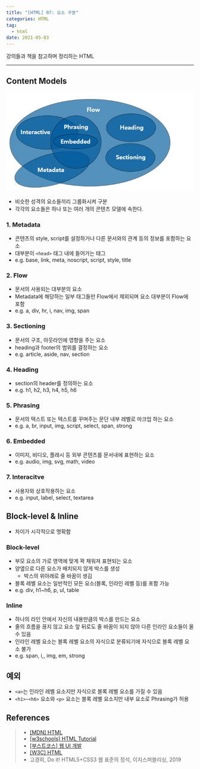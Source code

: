 ```yaml
---  
title: "[HTML] 07: 요소 구분"
categories: HTML  
tag:
  - html
date: 2021-05-03
--- 
```


강의들과 책을 참고하며 정리하는 HTML

---

## Content Models

![실습](/assets/images/content-models.jpg)  

- 비슷한 성격의 요소들끼리 그룹화시켜 구분
- 각각의 요소들은 하나 또는 여러 개의 콘텐츠 모델에 속한다.

### 1. Metadata 

- 콘텐츠의 style, script를 설정하거나 다른 문서와의 관계 등의 정보를 포함하는 요소
- 대부분이 `<head>` 태그 내에 들어가는 태그
- e.g. base, link, meta, noscript, script, style, title 

### 2. Flow 

- 문서의 사용되는 대부분의 요소
- Metadata에 해당하는 일부 태그들만 Flow에서 제외되며 요소 대부분이 Flow에 포함
- e.g. a, div, hr, i, nav, img, span 

### 3. Sectioning 

- 문서의 구조, 아웃라인에 영향을 주는 요소
- heading과 footer의 범위를 결정하는 요소
- e.g. article, aside, nav, section

### 4. Heading 

- section의 header를 정의하는 요소
- e.g. h1, h2, h3, h4, h5, h6

### 5. Phrasing 

- 문서의 텍스트 또는 텍스트를 꾸며주는 문단 내부 레벨로 마크업 하는 요소
- e.g. a, br, input, img, script, select, span, strong

### 6. Embedded 

- 이미지, 비디오, 플래시 등 외부 콘텐츠를 문서내에 표현하는 요소
- e.g. audio, img, svg, math, video

### 7. Interacitve 

- 사용자와 상호작용하는 요소
- e.g. input, label, select, textarea

## Block-level & Inline

- 차이가 시각적으로 명확함

### Block-level

- 부모 요소의 가로 영역에 맞게 꽉 채워져 표현되는 요소
- 양옆으로 다른 요소가 배치되지 않게 박스를 생성
  - 박스의 위아래로 줄 바꿈이 생김
- 블록 레벨 요소는 일반적인 모든 요소(블록, 인라인 레벨 등)를 포함 가능
- e.g. div, h1~h6, p, ul, table

### Inline

- 하나의 라인 안에서 자신의 내용만큼의 박스를 만드는 요소
- 줄의 흐름을 끊지 않고 요소 앞 뒤로도 줄 바꿈이 되지 않아 다른 인라인 요소들이 올 수 있음
- 인라인 레벨 요소는 블록 레벨 요소의 자식으로 분류되기에 자식으로 블록 레벨 요소 불가
- e.g. span, i,, img, em, strong 

## 예외

- `<a>`는 인라인 레벨 요소지만 자식으로 블록 레벨 요소를 가질 수 있음
- `<h1>~<h6>` 요소와 `<p>` 요소는 블록 레벨 요소지만 내부 요소로 Phrasing가 허용

## References

>- [[MDN] HTML](https://developer.mozilla.org/ko/docs/Web/HTML)
>- [[w3schools] HTML Tutorial](https://www.w3schools.com/html/default.asp)
>- [[부스트코스] 웹 UI 개발](https://www.boostcourse.org/cs120)
>- [[W3C] HTML](https://www.w3.org/TR/2011/WD-html5-20110525/spec.html#s)
>- 고경희, Do it! HTML5+CSS3 웹 표준의 정석, 이지스퍼블리싱, 2019